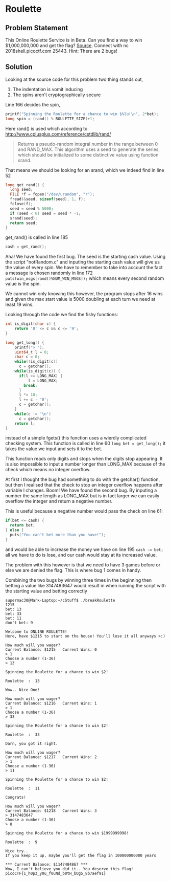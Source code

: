 # Roulette
## Problem Statement
This Online Roulette Service is in Beta. Can you find a way to win $1,000,000,000 and get the flag? [Source](https://2018shell.picoctf.com/static/99e25c3aa326727c36a60045af958d02/auth.c). Connect with nc 2018shell.picoctf.com 25443. Hint: There are 2 bugs! 

## Solution
Looking at the source code for this problem two thing stands out,
1. The indentation is vomit inducing
2. The spins aren't cryptographically secure

Line 166 decides the spin,
```C
printf("Spinning the Roulette for a chance to win $%lu!\n", 2*bet);
long spin = (rand() % ROULETTE_SIZE)+1;
```
Here rand() is used which according to http://www.cplusplus.com/reference/cstdlib/rand/
> Returns a pseudo-random integral number in the range between 0 and RAND_MAX.
> This algorithm uses a seed to generate the series, which should be initialized to some distinctive value using function srand.

That means we should be looking for an srand, which we indeed find in line 52
```C
long get_rand() {
  long seed;
  FILE *f = fopen("/dev/urandom", "r");
  fread(&seed, sizeof(seed), 1, f);
  fclose(f);
  seed = seed % 5000;
  if (seed < 0) seed = seed * -1;
  srand(seed);
  return seed;
}
```

get_rand() is called in line 185
```C
cash = get_rand();
```

Aha! We have found the first bug. The seed is the starting cash value. Using the script "notRandom.c" and inputing the starting cash value will give us the value of every spin. We have to remember to take into account the fact a message is chosen randomly in line 172 `puts(win_msgs[rand()%NUM_WIN_MSGS]);` which means every second random value is the spin.

We cannot win only knowing this however, the program stops after 16 wins and given the max start value is 5000 doubling at each turn we need at least 19 wins.

Looking through the code we find the fishy functions:
```C
int is_digit(char c) {
    return '0' <= c && c <= '9';
}

long get_long() {
    printf("> ");
    uint64_t l = 0;
    char c = 0;
    while(!is_digit(c))
      c = getchar();
    while(is_digit(c)) {
      if(l >= LONG_MAX) {
	      l = LONG_MAX;
      	break;
      }
      l *= 10;
      l += c - '0';
      c = getchar();
    }
    while(c != '\n')
      c = getchar();
    return l;
}
```
instead of a simple fgets() this function uses a wierdly complicated checking system.
This function is called in line 60 `long bet = get_long();` it takes the value we input and sets it to the bet.

This function reads only digits and stops when the digits stop appearing. It is also impossible to input a number longer than LONG_MAX because of the check which means no integer overflow. 

At first I thought the bug had something to do with the getchar() function, but then I realised that the check to stop an integer overflow happens after variable l changes. Boom! We have found the second bug. By inputing a number the same length as LONG_MAX but is in fact larger we can easily overflow the integer and return a negative number.

This is useful because a negative number would pass the check on line 61:
```C
if(bet <= cash) {
  return bet;
} else {
  puts("You can't bet more than you have!");
}
```
and would be able to increase the money we have on line 195 `cash -= bet;` all we have to do is lose, and our cash would stay at its increased value.

The problem with this however is that we need to have 3 games before or else we are denied the flag. This is where bug 1 comes in handy.

Combining the two bugs by winning three times in the beginning then betting a value like 3147483647 would result in when running the script with the starting value and betting correctly
```
supermac30@Mark-Laptop:~/cStuff$ ./breakRoulette
1215
bet: 13
bet: 33
bet: 11
don't bet: 9
```
```
Welcome to ONLINE ROULETTE!
Here, have $1215 to start on the house! You'll lose it all anyways >:)

How much will you wager?
Current Balance: $1215   Current Wins: 0
> 1
Choose a number (1-36)
> 13

Spinning the Roulette for a chance to win $2!

Roulette  :  13

Wow.. Nice One!

How much will you wager?
Current Balance: $1216   Current Wins: 1
> 1
Choose a number (1-36)
> 33

Spinning the Roulette for a chance to win $2!

Roulette  :  33

Darn, you got it right.

How much will you wager?
Current Balance: $1217   Current Wins: 2
> 1
Choose a number (1-36)
> 11

Spinning the Roulette for a chance to win $2!

Roulette  :  11

Congrats!

How much will you wager?
Current Balance: $1218   Current Wins: 3
> 3147483647
Choose a number (1-36)
> 8

Spinning the Roulette for a chance to win $1999999998!

Roulette  :  9

Nice try..
If you keep it up, maybe you'll get the flag in 100000000000 years

*** Current Balance: $1147484867 ***
Wow, I can't believe you did it.. You deserve this flag!
picoCTF{1_h0p3_y0u_f0uNd_b0tH_bUg5_8b7aef91}
```
